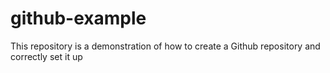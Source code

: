# github-example
This repository is a demonstration of how to create a Github repository and correctly set it up
